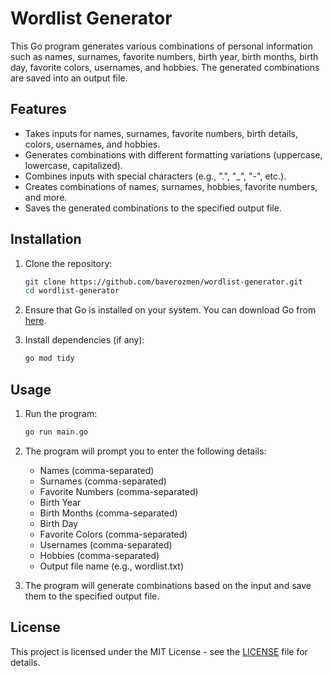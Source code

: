 
# Wordlist Generator

This Go program generates various combinations of personal information such as names, surnames, favorite numbers, birth year, birth months, birth day, favorite colors, usernames, and hobbies. The generated combinations are saved into an output file.

## Features

- Takes inputs for names, surnames, favorite numbers, birth details, colors, usernames, and hobbies.
- Generates combinations with different formatting variations (uppercase, lowercase, capitalized).
- Combines inputs with special characters (e.g., ".", "_", "-", etc.).
- Creates combinations of names, surnames, hobbies, favorite numbers, and more.
- Saves the generated combinations to the specified output file.

## Installation

1. Clone the repository:
   ```bash
   git clone https://github.com/baverozmen/wordlist-generator.git
   cd wordlist-generator
   ```

2. Ensure that Go is installed on your system. You can download Go from [here](https://golang.org/dl/).

3. Install dependencies (if any):
   ```bash
   go mod tidy
   ```

## Usage

1. Run the program:
   ```bash
   go run main.go
   ```

2. The program will prompt you to enter the following details:
   - Names (comma-separated)
   - Surnames (comma-separated)
   - Favorite Numbers (comma-separated)
   - Birth Year
   - Birth Months (comma-separated)
   - Birth Day
   - Favorite Colors (comma-separated)
   - Usernames (comma-separated)
   - Hobbies (comma-separated)
   - Output file name (e.g., wordlist.txt)

3. The program will generate combinations based on the input and save them to the specified output file.

## License

This project is licensed under the MIT License - see the [LICENSE](LICENSE) file for details.
